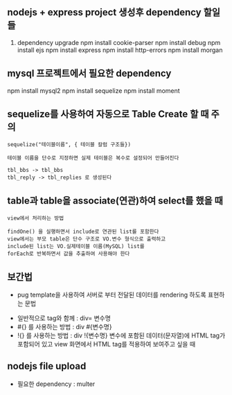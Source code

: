 ## nodejs + express project 생성후 dependency 할일 들

1. dependency upgrade
   npm install cookie-parser
   npm install debug
   npm install ejs
   npm install express
   npm install http-errors
   npm install morgan

## mysql 프로젝트에서 필요한 dependency

npm install mysql2
npm install sequelize
npm install moment

## sequelize를 사용하여 자동으로 Table Create 할 때 주의

    sequelize("테이블이름", { 테이블 칼럼 구조들})

    테이블 이름을 단수로 지정하면 실제 테이블은 복수로 설정되어 만들어진다

    tbl_bbs -> tbl_bbs
    tbl_reply -> tbl_replies 로 생성된다

## table과 table을 associate(연관)하여 select를 했을 때

    view에서 처리하는 방법

    findOne() 을 실행하면서 include로 연관된 list를 포함한다
    view에서는 부모 table은 단수 구조로 VO.변수 형식으로 출력하고
    include된 list는 VO.실제테이블 이름(MySQL) list를
    forEach로 반복하면서 값을 추출하여 사용해야 한다

## 보간법

- pug template을 사용하여 서버로 부터 전달된 데이터를
  rendering 하도록 표현하는 문법

* 일반적으로 tag와 함께 : div= 변수명
* #{} 를 사용하는 방법 : div #{변수명}
* !{} 를 사용하는 방법 : div !{변수명}
  변수에 포함된 데이터(문자열)에 HTML tag가 포함되어
  있고 view 화면에서 HTML tag를 적용하여 보여주고 싶을 때

## nodejs file upload

- 필요한 dependency : multer
